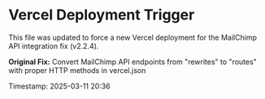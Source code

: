 # Vercel Deployment Trigger

This file was updated to force a new Vercel deployment for the MailChimp API integration fix (v2.2.4).

**Original Fix:** Convert MailChimp API endpoints from "rewrites" to "routes" with proper HTTP methods in vercel.json

Timestamp: 2025-03-11 20:36
